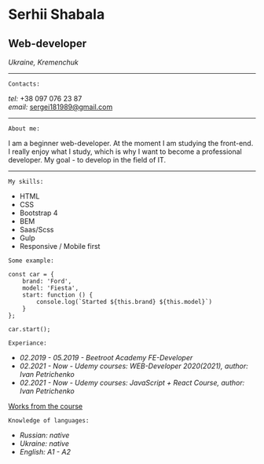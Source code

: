 # Serhii Shabala
## Web-developer
*Ukraine, Kremenchuk*

***********

`Contacts:`

*tel:*   +38 097 076 23 87  
*email:* sergei181989@gmail.com

************

`About me:`

I am a beginner web-developer. At the moment I am studying the front-end. I really enjoy what I study, which is why I want to become a professional developer. My goal - to develop in the field of IT.

************

`My skills:`  

* HTML  
* CSS  
* Bootstrap 4
* BEM  
* Saas/Scss
* Gulp
* Responsive / Mobile first

`Some example:`

```
const car = {
    brand: 'Ford',
    model: 'Fiesta',
    start: function () {
        console.log(`Started ${this.brand} ${this.model}`)
    }
};

car.start();  
```

`Experiance:`

* *02.2019 - 05.2019 - Beetroot Academy FE-Developer*
* *02.2021 - Now - Udemy courses: WEB-Developer 2020(2021), author: Ivan Petrichenko*
* *02.2021 - Now - Udemy courses: JavaScript + React Course, author: Ivan Petrichenko*

[Works from the course](https://13redfox.github.io/13RedFox/)

`Knowledge of languages:`

* *Russian: native*
* *Ukraine: native*
* *English: A1 - A2*